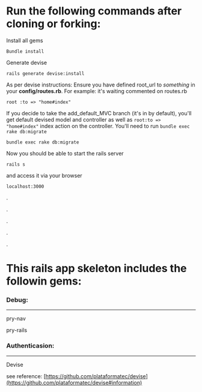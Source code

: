 Run the following commands after cloning or forking:
===
Install all gems

	Bundle install

Generate devise 

	rails generate devise:install
	
As per devise instructions:
Ensure you have defined root_url to *something* in your **config/routes.rb**.
For example:
it's waiting commented on routes.rb
	
	root :to => "home#index"
	
If you decide to take the add_default_MVC branch (it's in by default), you'll get default devised model and controller as well as `root:to => "home#index"` index action on the controller. You'll need to run `bundle exec rake db:migrate`

    bundle exec rake db:migrate
     
Now you should be able to start the rails server
	
	rails s

and access it via your browser
	
	localhost:3000



.

.

.

.

.


This rails app skeleton includes the followin gems:
===
	
### Debug: ###


---
pry-nav

pry-rails


### Authenticasion: ###
---

Devise   

see reference: [https://github.com/plataformatec/devise](https://github.com/plataformatec/devise#information)
